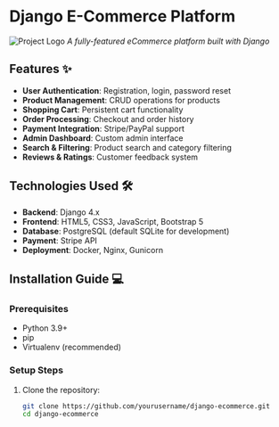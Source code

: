 # Django E-Commerce Platform

![Project Logo](https://via.placeholder.com/150x50?text=MyShop) 
*A fully-featured eCommerce platform built with Django*

## Features ✨

- **User Authentication**: Registration, login, password reset
- **Product Management**: CRUD operations for products
- **Shopping Cart**: Persistent cart functionality
- **Order Processing**: Checkout and order history
- **Payment Integration**: Stripe/PayPal support
- **Admin Dashboard**: Custom admin interface
- **Search & Filtering**: Product search and category filtering
- **Reviews & Ratings**: Customer feedback system

## Technologies Used 🛠️

- **Backend**: Django 4.x
- **Frontend**: HTML5, CSS3, JavaScript, Bootstrap 5
- **Database**: PostgreSQL (default SQLite for development)
- **Payment**: Stripe API
- **Deployment**: Docker, Nginx, Gunicorn

## Installation Guide 💻

### Prerequisites
- Python 3.9+
- pip
- Virtualenv (recommended)

### Setup Steps

1. Clone the repository:
   ```bash
   git clone https://github.com/yourusername/django-ecommerce.git
   cd django-ecommerce
